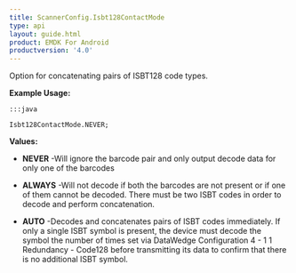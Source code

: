 ```yaml
---
title: ScannerConfig.Isbt128ContactMode
type: api
layout: guide.html
product: EMDK For Android
productversion: '4.0'
---
```



Option for concatenating pairs of ISBT128 code types.
 
 

**Example Usage:**
	
	:::java
	
	Isbt128ContactMode.NEVER;
	


**Values:**

* **NEVER** -Will ignore the barcode pair and only output decode data for only one
 of the barcodes

* **ALWAYS** -Will not decode if both the barcodes are not present or if one of
 them cannot be decoded. There must be two ISBT codes in order to
 decode and perform concatenation.

* **AUTO** -Decodes and concatenates pairs of ISBT codes immediately. If only a
 single ISBT symbol is present, the device must decode the symbol the
 number of times set via DataWedge Configuration 4 - 1 1 Redundancy -
 Code128 before transmitting its data to confirm that there is no
 additional ISBT symbol.













